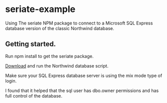 # seriate-example
Using The seriate NPM package to connect to a Microsoft SQL Express database version of the classic Northwind database. 

## Getting started. ##

Run npm install to get the seriate package. 

[Download][1] and run the Northwind database script.

Make sure your SQL Express database server is using the mix mode type of login. 

I found that it helped that the sql user has dbo.owner permissions and has full control of the database.

[1]: https://northwinddatabase.codeplex.com/releases/view/71634

